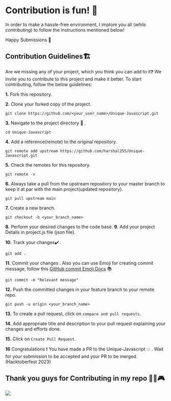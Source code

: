 # Contribution is fun! :green_heart:

In order to make a hassle-free environment, I implore you all (_while contributing_) to follow the instructions mentioned below!

Happy Submissions :slightly_smiling_face:

## Contribution Guidelines🏗

Are we missing any of your project, which you think you can add to it❓ We invite you to contribute to this project and make it better.
To start contributing, follow the below guidelines:

**1.** Fork this repository.

**2.** Clone your forked copy of the project.

```
git clone https://github.com/<your_user_name>/Unique-Javascript.git
```

**3.** Navigate to the project directory :file_folder: .

```
cd Unique-Javascript
```

**4.** Add a reference(remote) to the original repository.

```
git remote add upstream https://github.com/harshal255/Unique-Javascript.git
```

**5.** Check the remotes for this repository.

```
git remote -v
```

**6.** Always take a pull from the upstream repository to your master branch to keep it at par with the main project(updated repository).

```
git pull upstream main
```

**7.** Create a new branch.

```
git checkout -b <your_branch_name>
```

**8.** Perform your desired changes to the code base.
**9.** Add your project Details in project.js file (json file).

**10.** Track your changes:heavy_check_mark: .

```
git add .
```

**11.** Commit your changes .
Also you can use Emoji for creating commit message, follow this [GitHub commit Emoji Docs](https://gist.github.com/parmentf/035de27d6ed1dce0b36a) 📚

```
git commit -m "Relevant message"
```

**12.** Push the committed changes in your feature branch to your remote repo.

```
git push -u origin <your_branch_name>
```

**13.** To create a pull request, click on `compare and pull requests`.

**14.** Add appropriate title and description to your pull request explaining your changes and efforts done.

**15.** Click on `Create Pull Request`.

**16** Congratulations :exclamation: You have made a PR to the Unique-Javascript :boom: . Wait for your submission to be accepted and your PR to be merged.(Hacktoberfest 2023)

## Thank you guys for Contributing in my repo 🚀🐍🎮
<a href="https://github.com/harshal255/Unique-Javascript/graphs/contributors">
  <img src="https://contrib.rocks/image?repo=harshal255/Unique-Javascript" />
</a>
